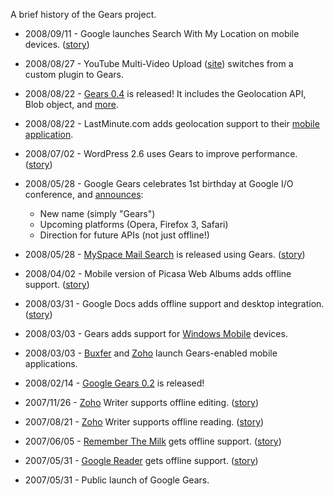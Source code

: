 A brief history of the Gears project.

  * 2008/09/11 - Google launches Search With My Location on mobile devices. ([story](http://googlemobile.blogspot.com/2008/09/introducing-mobile-search-with-my.html))

  * 2008/08/27 - YouTube Multi-Video Upload ([site](http://www.youtube.com/my_videos_multiupload)) switches from a custom plugin to Gears.

  * 2008/08/22 - [Gears 0.4](http://gearsblog.blogspot.com/2008/08/gears-04-is-here.html) is released! It includes the Geolocation API, Blob object, and [more](http://code.google.com/apis/gears/upcoming/history.html).
  * 2008/08/22 - LastMinute.com adds geolocation support to their [mobile application](http://m.lastminute.com/fonefood/).

  * 2008/07/02 - WordPress 2.6 uses Gears to improve performance. ([story](http://en.blog.wordpress.com/2008/07/02/gears/))

  * 2008/05/28 - Google Gears celebrates 1st birthday at Google I/O conference, and [announces](http://googleblog.blogspot.com/2008/05/happy-birthday-google-gears.html):
    * New name (simply "Gears")
    * Upcoming platforms (Opera, Firefox 3, Safari)
    * Direction for future APIs (not just offline!)
  * 2008/05/28 - [MySpace Mail Search](http://messaging.myspace.com/) is released using Gears. ([story](http://developer.myspace.com/Community/blogs/devteam/archive/2008/05/29/myspace-mail-search-with-gears-released-google-i-o-presentation-slides.aspx))

  * 2008/04/02 - Mobile version of Picasa Web Albums adds offline support. ([story](http://googlephotos.blogspot.com/2008/03/more-good-news-for-mobile.html))
  * 2008/03/31 - Google Docs adds offline support and desktop integration. ([story](http://googledocs.blogspot.com/2008/03/bringing-cloud-with-you.html))

  * 2008/03/03 - Gears adds support for [Windows Mobile](http://gearsblog.blogspot.com/2008/03/google-gears-in-your-pocket.html) devices.
  * 2008/03/03 - [Buxfer](http://www.buxfer.com/blog/2008/03/04/offline-access-from-your-windows-mobile-device) and [Zoho](http://blogs.zoho.com/writer/zoho-writer-extends-mobile-support-adds-offline-capability-for-windows-mobile-using-google-gears/) launch Gears-enabled mobile applications.

  * 2008/02/14 - [Google Gears 0.2](http://code.google.com/apis/gears/upcoming/history.html) is released!

  * 2007/11/26 - [Zoho](http://www.zoho.com/) Writer supports offline editing. ([story](http://blogs.zoho.com/general/zoho-writer-supports-offline-editing/))

  * 2007/08/21 - [Zoho](http://www.zoho.com/) Writer supports offline reading. ([story](http://blogs.zoho.com/general/offline-support-comments-in-zoho-writer/))

  * 2007/06/05 - [Remember The Milk](http://www.rememberthemilk.com/) gets offline support. ([story](http://blog.rememberthemilk.com/2007/06/tasks-on-plane.html))

  * 2007/05/31 - [Google Reader](http://www.google.com/reader/) gets offline support. ([story](http://googlereader.blogspot.com/2007/05/oh-sam-i-am-can-i-read-it-on-tram.html))
  * 2007/05/31 - Public launch of Google Gears.